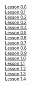 [Lesson 0.0](https://raw.githubusercontent.com/mkrjn99/FairyTaleDB/09e4b5017152172c71cef340ef786fb9502fefb1/experimental/blocks/0)\
[Lesson 0.1](https://raw.githubusercontent.com/mkrjn99/FairyTaleDB/c250cb3ad670c29d9a476ce69446f577c755f652/experimental/blocks/1)\
[Lesson 0.2](https://raw.githubusercontent.com/mkrjn99/FairyTaleDB/8f6d62f26ac28a42abf0dcae1430ad4c32b210bd/experimental/blocks/2)\
[Lesson 0.3](https://raw.githubusercontent.com/mkrjn99/FairyTaleDB/3e3092e06acccd27d909213b206aaba44cf36fc6/experimental/blocks/3)\
[Lesson 0.4](https://raw.githubusercontent.com/mkrjn99/FairyTaleDB/fc98f59f041c6b20101e776badb3e0f55c7ede0e/experimental/blocks/4)\
[Lesson 0.5](https://raw.githubusercontent.com/mkrjn99/FairyTaleDB/baeade395561b6e704d4bd563856a5cd34546143/experimental/blocks/5)\
[Lesson 0.6](https://raw.githubusercontent.com/mkrjn99/FairyTaleDB/bcf7e43092806d71a1370dfd96e7e72a593e362f/experimental/blocks/6)\
[Lesson 0.7](https://raw.githubusercontent.com/mkrjn99/FairyTaleDB/40bab7ac13b07b035f774e57874eb812e0712c60/experimental/blocks/7)\
[Lesson 0.8](https://raw.githubusercontent.com/mkrjn99/FairyTaleDB/e4266f57fa7e2558adefcaa9368ce33fd28061dc/experimental/blocks/8)\
[Lesson 0.9](https://raw.githubusercontent.com/mkrjn99/FairyTaleDB/512bd67bd4bee5ca0aa5b653edc9cd0bb48887e4/experimental/blocks/9)\
[Lesson 1.0](https://raw.githubusercontent.com/mkrjn99/FairyTaleDB/68bdc15d6fb206bc554a308af4263b6844e5fd8d/experimental/blocks/0)\
[Lesson 1.1](https://raw.githubusercontent.com/mkrjn99/FairyTaleDB/afe28cc9252740d5666f18771e33922243f4a6ad/experimental/blocks/1)\
[Lesson 1.2](https://raw.githubusercontent.com/mkrjn99/FairyTaleDB/c00dcb6e9b0d244fef0ec668ee3b92aacb214107/experimental/blocks/2)\
[Lesson 1.3](https://raw.githubusercontent.com/mkrjn99/FairyTaleDB/c00dcb6e9b0d244fef0ec668ee3b92aacb214107/experimental/blocks/3)\
[Lesson 1.4](https://raw.githubusercontent.com/mkrjn99/FairyTaleDB/40608e9b8419354282f322959fcd1842eea7819d/experimental/blocks/4)
